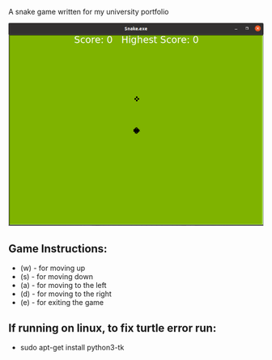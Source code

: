 A snake game written for my university portfolio

![Game window](/sprites/window.png)

## Game Instructions:
* (w) - for moving up
* (s) - for moving down
* (a) - for moving to the left
* (d) - for moving to the right
* (e) - for exiting the game

## If running on linux, to fix turtle error run:
* sudo apt-get install python3-tk
